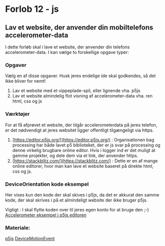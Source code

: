 # Forlob 12 - js
## Lav et website, der anvender din mobiltelefons accelerometer-data

I dette forløb skal i lave et website, der anvender din telefons accelerometer-data.
I kan vælge to forskellige opgave typer:

### Opgaver
Vælg en af disse opgaver. Husk jeres endelige ide skal godkendes, så det ikke bliver for nemt!
1. Lav et website med et vippeplade-spil, eller lignende vha. p5js
2. Lav et website almindelig flot visning af accelerometer-data vha. ren html, css og js

### Værktøjer
For at få afprøvet et website, der tilgår accelerometerdata på jeres telefon, er det nødvendigt at jeres websitet ligger offentligt tilgængeligt via https. 
1. [https://editor.p5js.org/](https://editor.p5js.org/) : Organisationen bag processing har både lavet p5 biblioteket, der er js svar på processing og denne virkelig brugbare online editor. Hvis i logger ind er det muligt at gemme projekter, og dele dem via et link, der anvender https.
2. [https://stackblitz.com/](https://stackblitz.com/) : Dette er en af mange online editorer, hvor man kan lave et website baseret på direkte html, css og js.

### DeviceOrientation kode eksempel
Her vises kun den kode der skal skives i p5js, da det er akkurat den samme kode, der skal skrives i på et almindeligt website der ikke bruger p5js.

Vigtigt : I skal flytte koden over til jeres egen konto for at bruge den ;-)
[Accelerometer eksempel i p5js editoren](https://editor.p5js.org/ajrp2008/sketches/kG8I24Qe0)

### Materiale:
[p5js](https://p5js.org/)
[DeviceMotionEvent](https://developer.mozilla.org/en-US/docs/Web/API/DeviceMotionEvent)